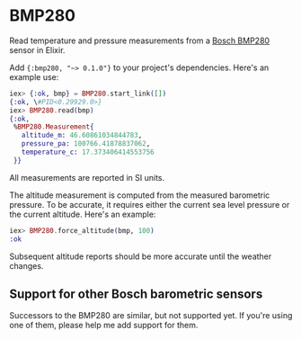 # BMP280

Read temperature and pressure measurements from a [Bosch
BMP280](https://www.bosch-sensortec.com/products/environmental-sensors/pressure-sensors/pressure-sensors-bmp280-1.html)
sensor in Elixir.

Add `{:bmp280, "~> 0.1.0"}` to your project's dependencies. Here's an example
use:

```elixir
iex> {:ok, bmp} = BMP280.start_link([])
{:ok, \#PID<0.29929.0>}
iex> BMP280.read(bmp)
{:ok,
 %BMP280.Measurement{
   altitude_m: 46.60861034844783,
   pressure_pa: 100766.41878837062,
   temperature_c: 17.373406414553756
 }}
```

All measurements are reported in SI units.

The altitude measurement is computed from the measured barometric pressure. To
be accurate, it requires either the current sea level pressure or the current
altitude. Here's an example:

```elixir
iex> BMP280.force_altitude(bmp, 100)
:ok
```

Subsequent altitude reports should be more accurate until the weather changes.

## Support for other Bosch barometric sensors

Successors to the BMP280 are similar, but not supported yet. If you're using one
of them, please help me add support for them.
